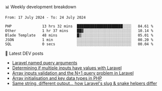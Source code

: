 📊 Weekly development breakdown
<!--START_SECTION:waka-->

```txt
From: 17 July 2024 - To: 24 July 2024

PHP              13 hrs 32 mins  █████████████████████░░░░   84.61 %
Other            1 hr 37 mins    ██▓░░░░░░░░░░░░░░░░░░░░░░   10.14 %
Blade Template   48 mins         █▒░░░░░░░░░░░░░░░░░░░░░░░   05.01 %
JSON             1 min           ░░░░░░░░░░░░░░░░░░░░░░░░░   00.20 %
SQL              0 secs          ░░░░░░░░░░░░░░░░░░░░░░░░░   00.04 %
```

<!--END_SECTION:waka-->

📕 Latest DEV posts
<!-- BLOG-POST-LIST:START -->
- [Laravel named query arguments](https://dev.to/michaelvickersuk/laravel-named-query-arguments-28kd)
- [Determining if multiple inputs have values with Laravel](https://dev.to/michaelvickersuk/determining-if-multiple-inputs-have-values-with-laravel-km6)
- [Array inputs validation and the N+1 query problem in Laravel](https://dev.to/michaelvickersuk/array-inputs-validation-and-the-n1-query-problem-in-laravel-2agb)
- [Array initialisation and key data types in PHP](https://dev.to/michaelvickersuk/array-initialisation-and-key-data-types-in-php-1e5b)
- [Same string, different output... how Laravel&#39;s slug &amp; snake helpers differ](https://dev.to/michaelvickersuk/same-string-different-output-how-laravels-slug-snake-helpers-differ-1ccj)
<!-- BLOG-POST-LIST:END -->
